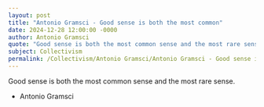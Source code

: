 ```yaml
---
layout: post
title: "Antonio Gramsci - Good sense is both the most common"
date: 2024-12-28 12:00:00 -0000
author: Antonio Gramsci
quote: "Good sense is both the most common sense and the most rare sense."
subject: Collectivism
permalink: /Collectivism/Antonio Gramsci/Antonio Gramsci - Good sense is both the most common
---
```


Good sense is both the most common sense and the most rare sense.

- Antonio Gramsci
